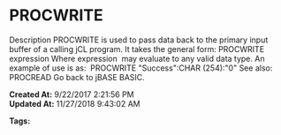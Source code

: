 # PROCWRITE

Description PROCWRITE is used to pass data back to the primary input buffer of a calling jCL program. It takes the general form: PROCWRITE expression Where expression  may evaluate to any valid data type. An example of use is as:  PROCWRITE "Success":CHAR (254):"0" See also: PROCREAD Go back to jBASE BASIC.   

**Created At:** 9/22/2017 2:21:56 PM  
**Updated At:** 11/27/2018 9:43:02 AM  

**Tags:**
<badge text='jbc' vertical='middle' />
<badge text='jcl' vertical='middle' />
